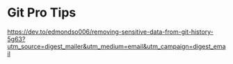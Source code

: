 # Git Pro Tips
https://dev.to/edmondso006/removing-sensitive-data-from-git-history-5g63?utm_source=digest_mailer&utm_medium=email&utm_campaign=digest_email
